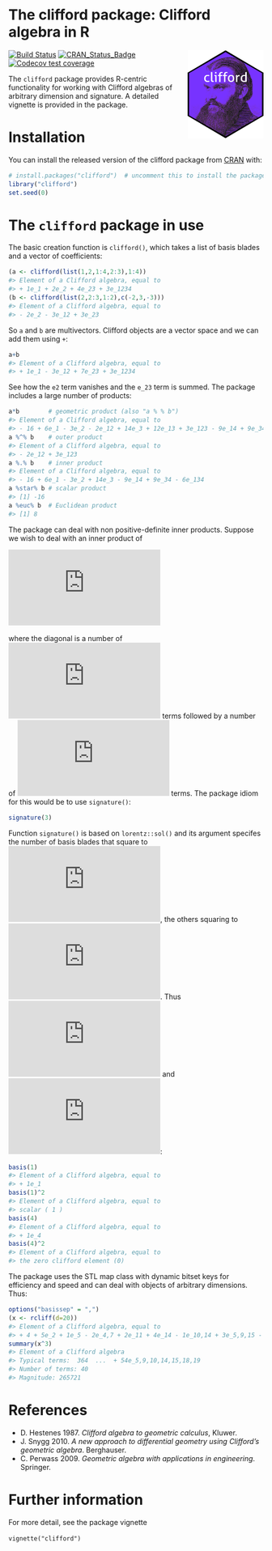 The clifford package: Clifford algebra in R
================

<!-- README.md is generated from README.Rmd. Please edit that file -->

<img src="man/figures/clifford.png" width = "150" align="right" />

<!-- badges: start -->

[![Build
Status](https://travis-ci.org/RobinHankin/clifford.svg?branch=master)](https://travis-ci.org/RobinHankin/clifford)
[![CRAN_Status_Badge](https://www.r-pkg.org/badges/version/clifford)](https://cran.r-project.org/package=clifford)
[![Codecov test
coverage](https://codecov.io/gh/RobinHankin/clifford/branch/master/graph/badge.svg)](https://codecov.io/gh/RobinHankin/clifford/branch/master)
<!-- badges: end -->

The `clifford` package provides R-centric functionality for working with
Clifford algebras of arbitrary dimension and signature. A detailed
vignette is provided in the package.

# Installation

You can install the released version of the clifford package from
[CRAN](https://CRAN.R-project.org) with:

``` r
# install.packages("clifford")  # uncomment this to install the package
library("clifford")
set.seed(0)
```

# The `clifford` package in use

The basic creation function is `clifford()`, which takes a list of basis
blades and a vector of coefficients:

``` r
(a <- clifford(list(1,2,1:4,2:3),1:4))
#> Element of a Clifford algebra, equal to
#> + 1e_1 + 2e_2 + 4e_23 + 3e_1234
(b <- clifford(list(2,2:3,1:2),c(-2,3,-3)))
#> Element of a Clifford algebra, equal to
#> - 2e_2 - 3e_12 + 3e_23
```

So `a` and `b` are multivectors. Clifford objects are a vector space and
we can add them using `+`:

``` r
a+b
#> Element of a Clifford algebra, equal to
#> + 1e_1 - 3e_12 + 7e_23 + 3e_1234
```

See how the `e2` term vanishes and the `e_23` term is summed. The
package includes a large number of products:

``` r
a*b        # geometric product (also "a % % b")
#> Element of a Clifford algebra, equal to
#> - 16 + 6e_1 - 3e_2 - 2e_12 + 14e_3 + 12e_13 + 3e_123 - 9e_14 + 9e_34 - 6e_134
a %^% b    # outer product
#> Element of a Clifford algebra, equal to
#> - 2e_12 + 3e_123
a %.% b    # inner product
#> Element of a Clifford algebra, equal to
#> - 16 + 6e_1 - 3e_2 + 14e_3 - 9e_14 + 9e_34 - 6e_134
a %star% b # scalar product
#> [1] -16
a %euc% b  # Euclidean product
#> [1] 8
```

The package can deal with non positive-definite inner products. Suppose
we wish to deal with an inner product of

![
\\begin{pmatrix}
+1 & 0 & 0 & 0 & 0\\\\
 0 &+1 & 0 & 0 & 0\\\\
 0 & 0 &+1 & 0 & 0\\\\
 0 & 0 & 0 &-1 & 0\\\\
 0 & 0 & 0 & 0 &-1
\\end{pmatrix}
](https://latex.codecogs.com/png.latex?%0A%5Cbegin%7Bpmatrix%7D%0A%2B1%20%26%200%20%26%200%20%26%200%20%26%200%5C%5C%0A%200%20%26%2B1%20%26%200%20%26%200%20%26%200%5C%5C%0A%200%20%26%200%20%26%2B1%20%26%200%20%26%200%5C%5C%0A%200%20%26%200%20%26%200%20%26-1%20%26%200%5C%5C%0A%200%20%26%200%20%26%200%20%26%200%20%26-1%0A%5Cend%7Bpmatrix%7D%0A "
\begin{pmatrix}
+1 & 0 & 0 & 0 & 0\\
 0 &+1 & 0 & 0 & 0\\
 0 & 0 &+1 & 0 & 0\\
 0 & 0 & 0 &-1 & 0\\
 0 & 0 & 0 & 0 &-1
\end{pmatrix}
")

where the diagonal is a number of
![+1](https://latex.codecogs.com/png.latex?%2B1 "+1") terms followed by
a number of ![-1](https://latex.codecogs.com/png.latex?-1 "-1") terms.
The package idiom for this would be to use `signature()`:

``` r
signature(3)
```

Function `signature()` is based on `lorentz::sol()` and its argument
specifes the number of basis blades that square to
![+1](https://latex.codecogs.com/png.latex?%2B1 "+1"), the others
squaring to ![-1](https://latex.codecogs.com/png.latex?-1 "-1"). Thus
![e_1^2=e_2^2=e_3^2=1](https://latex.codecogs.com/png.latex?e_1%5E2%3De_2%5E2%3De_3%5E2%3D1 "e_1^2=e_2^2=e_3^2=1")
and
![e_4^2=e_5^2=-1](https://latex.codecogs.com/png.latex?e_4%5E2%3De_5%5E2%3D-1 "e_4^2=e_5^2=-1"):

``` r
basis(1)
#> Element of a Clifford algebra, equal to
#> + 1e_1
basis(1)^2
#> Element of a Clifford algebra, equal to
#> scalar ( 1 )
basis(4)
#> Element of a Clifford algebra, equal to
#> + 1e_4
basis(4)^2
#> Element of a Clifford algebra, equal to
#> the zero clifford element (0)
```

The package uses the STL map class with dynamic bitset keys for
efficiency and speed and can deal with objects of arbitrary dimensions.
Thus:

``` r
options("basissep" = ",")
(x <- rcliff(d=20))
#> Element of a Clifford algebra, equal to
#> + 4 + 5e_2 + 1e_5 - 2e_4,7 + 2e_11 + 4e_14 - 1e_10,14 + 3e_5,9,15 - 3e_18,19
summary(x^3)
#> Element of a Clifford algebra 
#> Typical terms:  364  ...  + 54e_5,9,10,14,15,18,19 
#> Number of terms: 40 
#> Magnitude: 265721
```

# References

-   D. Hestenes 1987. *Clifford algebra to geometric calculus*, Kluwer.
-   J. Snygg 2010. *A new approach to differential geometry using
    Clifford’s geometric algebra*. Berghauser.
-   C. Perwass 2009. *Geometric algebra with applications in
    engineering*. Springer.

# Further information

For more detail, see the package vignette

`vignette("clifford")`
